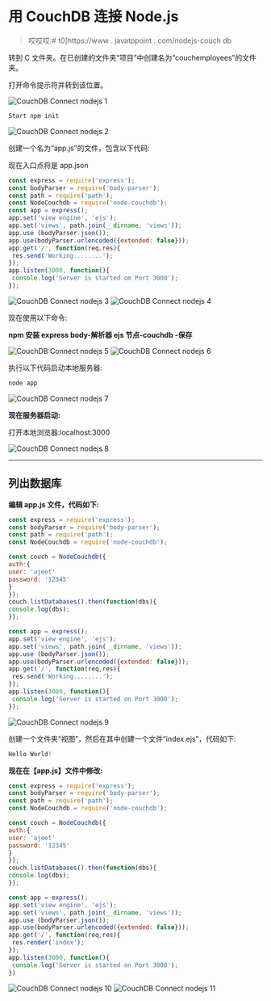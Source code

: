 # 用 CouchDB 连接 Node.js

> 哎哎哎:# t0]https://www . javatppoint . com/nodejs-couch db

转到 C 文件夹。在已创建的文件夹“项目”中创建名为“couchemployees”的文件夹。

打开命令提示符并转到该位置。

![CouchDB Connect nodejs 1](img/3acda324bcdf63bee93c55ca14af5394.png)

```js
Start npm init

```

![CouchDB Connect nodejs 2](img/ad36d160e80eb7da3bba635f0193524b.png)

创建一个名为“app.js”的文件，包含以下代码:

现在入口点将是 app.json

```js
const express = require('express');
const bodyParser = require('body-parser');
const path = require('path');
const NodeCouchdb = require('node-couchdb');
const app = express();
app.set('view engine', 'ejs');
app.set('views', path.join(__dirname, 'views'));
app.use (bodyParser.json());
app.use(bodyParser.urlencoded({extended: false}));
app.get('/', function(req,res){
 res.send('Working........');
});
app.listen(3000, function(){
 console.log('Server is started om Port 3000');
});

```

![CouchDB Connect nodejs 3](img/809a0450edfdfb2f20da86555f6915cb.png)
![CouchDB Connect nodejs 4](img/62f41307dda7e02e8c72bc6128178dd0.png)

现在使用以下命令:

**npm 安装 express body-解析器 ejs 节点-couchdb -保存**

![CouchDB Connect nodejs 5](img/cfb844c006b79f7a19ceb6e4aad835de.png)
![CouchDB Connect nodejs 6](img/6d0c41e861f8c125c5c51d6ac7415f51.png)

执行以下代码启动本地服务器:

```js
node app  

```

![CouchDB Connect nodejs 7](img/bd9f48b9d5d6122299a6525f5bb1ff81.png)

**现在服务器启动:**

打开本地浏览器:localhost:3000

![CouchDB Connect nodejs 8](img/c1fa262efe5f834a510afdcf3d802909.png)

* * *

## 列出数据库

**编辑 app.js 文件，代码如下:**

```js
const express = require('express');
const bodyParser = require('body-parser');
const path = require('path');
const NodeCouchdb = require('node-couchdb');

const couch = NodeCouchdb({
auth:{
user: 'ajeet'
password: '12345'
}
});
couch.listDatabases().then(function(dbs){
console.log(dbs);
});

const app = express();
app.set('view engine', 'ejs');
app.set('views', path.join(__dirname, 'views'));
app.use (bodyParser.json());
app.use(bodyParser.urlencoded({extended: false}));
app.get('/', function(req,res){
 res.send('Working........');
});
app.listen(3000, function(){
 console.log('Server is started on Port 3000');
});

```

![CouchDB Connect nodejs 9](img/1bcfa6b161670cce57c4f4aeee9a6ea1.png)

创建一个文件夹“视图”，然后在其中创建一个文件“index.ejs”，代码如下:

```js
Hello World!

```

**现在在【app.js】文件中修改:**

```js
const express = require('express');
const bodyParser = require('body-parser');
const path = require('path');
const NodeCouchdb = require('node-couchdb');

const couch = NodeCouchdb({
auth:{
user: 'ajeet'
password: '12345'
}
});
couch.listDatabases().then(function(dbs){
console.log(dbs);
});

const app = express();
app.set('view engine', 'ejs');
app.set('views', path.join(__dirname, 'views'));
app.use (bodyParser.json());
app.use(bodyParser.urlencoded({extended: false}));
app.get('/', function(req,res){
 res.render('index');
});
app.listen(3000, function(){
 console.log('Server is started on Port 3000');
})

```

![CouchDB Connect nodejs 10](img/8146cf5a5a29bf8d6ad6441a38987e1f.png)
![CouchDB Connect nodejs 11](img/841774e3c4166a62e7537e345aaa0bca.png)